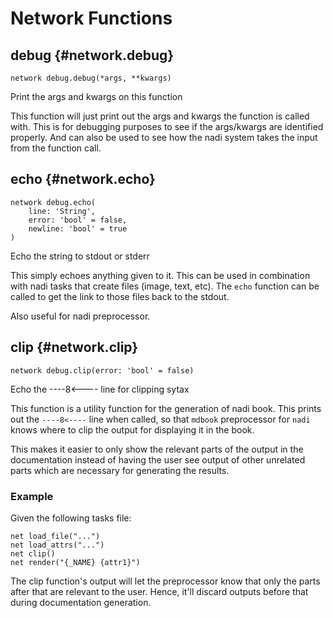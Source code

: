 # Network Functions
## debug {#network.debug}
```sig
network debug.debug(*args, **kwargs)
```

Print the args and kwargs on this function

This function will just print out the args and kwargs the
function is called with. This is for debugging purposes to see
if the args/kwargs are identified properly. And can also be
used to see how the nadi system takes the input from the
function call.
## echo {#network.echo}
```sig
network debug.echo(
    line: 'String',
    error: 'bool' = false,
    newline: 'bool' = true
)
```

Echo the string to stdout or stderr

This simply echoes anything given to it. This can be used in
combination with nadi tasks that create files (image, text,
etc). The `echo` function can be called to get the link to
those files back to the stdout.

Also useful for nadi preprocessor.
## clip {#network.clip}
```sig
network debug.clip(error: 'bool' = false)
```

Echo the ----8<---- line for clipping sytax

This function is a utility function for the generation of nadi
book. This prints out the `----8<----` line when called, so
that `mdbook` preprocessor for `nadi` knows where to clip the
output for displaying it in the book.

This makes it easier to only show the relevant parts of the
output in the documentation instead of having the user see
output of other unrelated parts which are necessary for
generating the results.

### Example
Given the following tasks file:
```task
net load_file("...")
net load_attrs("...")
net clip()
net render("{_NAME} {attr1}")
```

The clip function's output will let the preprocessor know that
only the parts after that are relevant to the user. Hence,
it'll discard outputs before that during documentation
generation.

